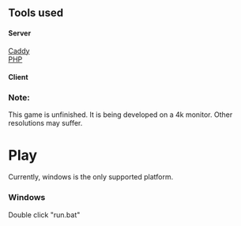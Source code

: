## Tools used
#### Server
[Caddy](https://github.com/caddyserver/caddy) <br>
[PHP](https://github.com/php/php-src)

#### Client


### Note:
This game is unfinished. It is being developed on a 4k monitor. Other resolutions may suffer.

# Play
Currently, windows is the only supported platform.
### Windows
Double click "run.bat"

